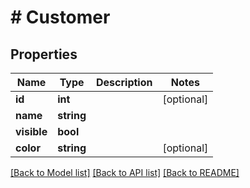 # # Customer

## Properties

Name | Type | Description | Notes
------------ | ------------- | ------------- | -------------
**id** | **int** |  | [optional]
**name** | **string** |  |
**visible** | **bool** |  |
**color** | **string** |  | [optional]

[[Back to Model list]](../../README.md#models) [[Back to API list]](../../README.md#endpoints) [[Back to README]](../../README.md)
